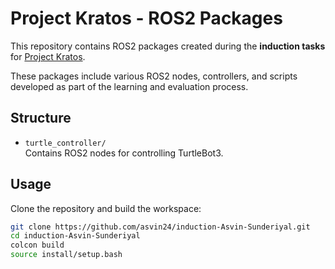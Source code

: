 # Project Kratos - ROS2 Packages

This repository contains ROS2 packages created during the **induction tasks** for [Project Kratos](https://github.com/Project-Kratos).

These packages include various ROS2 nodes, controllers, and scripts developed as part of the learning and evaluation process.

## Structure

- `turtle_controller/`  
  Contains ROS2 nodes for controlling TurtleBot3.

## Usage

Clone the repository and build the workspace:

```bash
git clone https://github.com/asvin24/induction-Asvin-Sunderiyal.git
cd induction-Asvin-Sunderiyal
colcon build
source install/setup.bash
